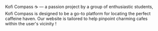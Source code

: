 Kofi Compass ☕
— a passion project by a group of enthusiastic students, Kofi Compass is designed to be a go-to platform for locating the perfect caffeine haven.
Our website is tailored to help pinpoint charming cafes within the user's vicinity ! 
